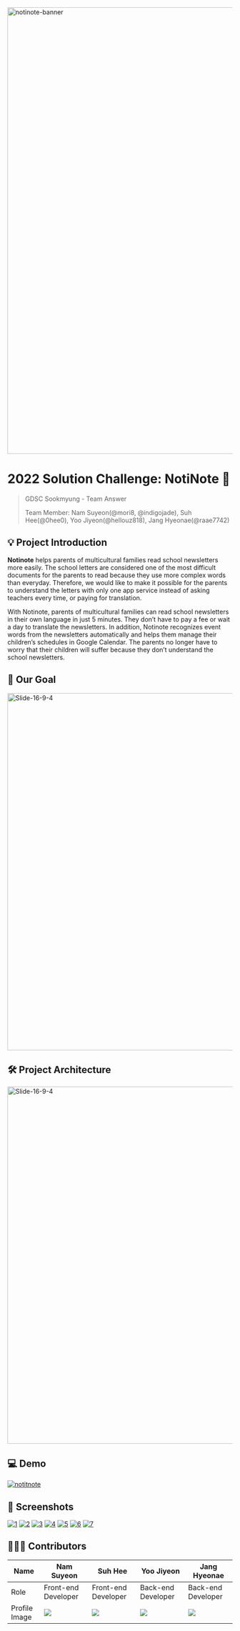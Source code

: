 <img src="https://i.ibb.co/8m6Yt7W/notinote-banner.jpg" alt="notinote-banner" border="0" width="1000px">

# 2022 Solution Challenge: NotiNote 📘

> GDSC Sookmyung - Team Answer
>
> Team Member: Nam Suyeon(@mori8, @indigojade), Suh Hee(@0hee0), Yoo Jiyeon(@hellouz818), Jang Hyeonae(@raae7742)



## 💡 Project Introduction

**Notinote** helps parents of multicultural families read school newsletters more easily. The school letters are considered one of the most difficult documents for the parents to read because they use more complex words than everyday. Therefore, we would like to make it possible for the parents to understand the letters with only one app service instead of asking teachers every time, or paying for translation.

With Notinote, parents of multicultural families can read school newsletters in their own language in just 5 minutes. They don’t have to pay a fee or wait a day to translate the newsletters. In addition, Notinote recognizes event words from the newsletters automatically and helps them manage their children’s schedules in Google Calendar. The parents no longer have to worry that their children will suffer because they don’t understand the school newsletters. 



## 🎯 Our Goal
<img src="https://i.ibb.co/k8zHYLQ/Slide-16-9-4.jpg" alt="Slide-16-9-4" border="0" width="800px">

## 🛠 Project Architecture
<img src="https://i.ibb.co/H7DvP3X/architecture.jpg" alt="Slide-16-9-4" border="0" width="800px">

## 💻 Demo

[![notitnote](https://img.youtube.com/vi/2mjKChhn37s/0.jpg)](https://www.youtube.com/watch?v=2mjKChhn37s&t=2s)



## 📸 Screenshots

<a href="https://ibb.co/rQknGhL"><img src="https://i.ibb.co/CwBx5yX/1.png" alt="1" border="0"></a>
<a href="https://ibb.co/BgsthWb"><img src="https://i.ibb.co/Q6mfWSL/2.png" alt="2" border="0"></a>
<a href="https://ibb.co/hFDnjxs"><img src="https://i.ibb.co/9HsfLmn/3.png" alt="3" border="0"></a>
<a href="https://ibb.co/720Zbxm"><img src="https://i.ibb.co/KF8fmcv/4.png" alt="4" border="0"></a>
<a href="https://ibb.co/QPLCnbL"><img src="https://i.ibb.co/X713p21/5.png" alt="5" border="0"></a>
<a href="https://ibb.co/mD2NX2V"><img src="https://i.ibb.co/j6QJWQP/6.png" alt="6" border="0"></a>
<a href="https://ibb.co/5Lrkq4C"><img src="https://i.ibb.co/QMPksQh/7.png" alt="7" border="0"></a>



## 👩🏻‍💻 Contributors

| Name          | Nam Suyeon                        | Suh Hee                           | Yoo Jiyeon                                                | Jang Hyeonae                                              |
| ------------- | --------------------------------- | --------------------------------- | --------------------------------------------------------- | --------------------------------------------------------- |
| Role          | Front-end Developer               | Front-end Developer               | Back-end Developer                                        | Back-end Developer                                        |
| Profile Image | ![](https://github.com/mori8.png) | ![](https://github.com/0hee0.png) | ![](https://avatars.githubusercontent.com/u/49220095?v=4) | ![](https://avatars.githubusercontent.com/u/63450463?v=4) |

